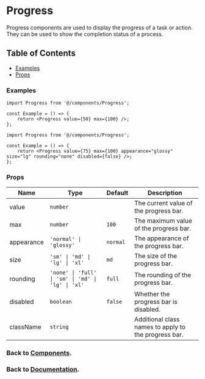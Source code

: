 # Progress

Progress components are used to display the progress of a task or action. They can be used to show the completion status of a process.

## Table of Contents

-   [Examples](#examples)
-   [Props](#props)

### Examples

```tsx
import Progress from '@/components/Progress';

const Example = () => {
    return <Progress value={50} max={100} />;
};
```

```tsx
import Progress from '@/components/Progress';

const Example = () => {
    return <Progress value={75} max={100} appearance="glossy" size="lg" rounding="none" disabled={false} />;
};
```

### Props

| Name       | Type                                               | Default  | Description                                          |
| ---------- | -------------------------------------------------- | -------- | ---------------------------------------------------- |
| value      | `number`                                           |          | The current value of the progress bar.               |
| max        | `number`                                           | `100`    | The maximum value of the progress bar.               |
| appearance | `'normal' \| 'glossy'`                             | `normal` | The appearance of the progress bar.                  |
| size       | `'sm' \| 'md' \| 'lg' \| 'xl'`                     | `md`     | The size of the progress bar.                        |
| rounding   | `'none' \| 'full' \| 'sm' \| 'md' \| 'lg' \| 'xl'` | `full`   | The rounding of the progress bar.                    |
| disabled   | `boolean`                                          | `false`  | Whether the progress bar is disabled.                |
| className  | `string`                                           |          | Additional class names to apply to the progress bar. |

### Back to [Components](../README.md).

### Back to [Documentation](../../README.md).

